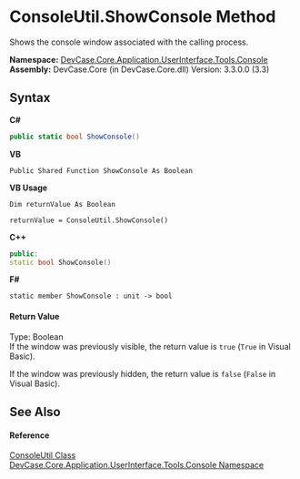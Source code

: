 # ConsoleUtil.ShowConsole Method 
 

Shows the console window associated with the calling process.

**Namespace:**&nbsp;<a href="N_DevCase_Core_Application_UserInterface_Tools_Console">DevCase.Core.Application.UserInterface.Tools.Console</a><br />**Assembly:**&nbsp;DevCase.Core (in DevCase.Core.dll) Version: 3.3.0.0 (3.3)

## Syntax

**C#**<br />
``` C#
public static bool ShowConsole()
```

**VB**<br />
``` VB
Public Shared Function ShowConsole As Boolean
```

**VB Usage**<br />
``` VB Usage
Dim returnValue As Boolean

returnValue = ConsoleUtil.ShowConsole()
```

**C++**<br />
``` C++
public:
static bool ShowConsole()
```

**F#**<br />
``` F#
static member ShowConsole : unit -> bool 

```


#### Return Value
Type: Boolean<br />If the window was previously visible, the return value is `true` (`True` in Visual Basic). 

 If the window was previously hidden, the return value is `false` (`False` in Visual Basic).

## See Also


#### Reference
<a href="T_DevCase_Core_Application_UserInterface_Tools_Console_ConsoleUtil">ConsoleUtil Class</a><br /><a href="N_DevCase_Core_Application_UserInterface_Tools_Console">DevCase.Core.Application.UserInterface.Tools.Console Namespace</a><br />